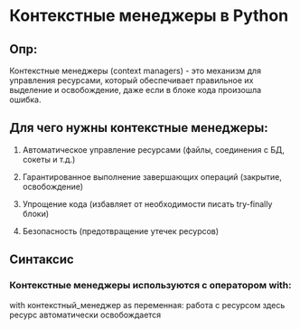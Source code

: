# ****Контекстные менеджеры в Python****
## **Опр:** 
Контекстные менеджеры (context managers) - это механизм для управления ресурсами, который обеспечивает правильное их выделение и освобождение, даже если в блоке кода произошла ошибка.

## **Для чего нужны контекстные менеджеры:** 
1) Автоматическое управление ресурсами (файлы, соединения с БД, сокеты и т.д.)

2) Гарантированное выполнение завершающих операций (закрытие, освобождение)

3) Упрощение кода (избавляет от необходимости писать try-finally блоки)

4) Безопасность (предотвращение утечек ресурсов)

## **Синтаксис**
### **Контекстные менеджеры используются с оператором with:**

with контекстный_менеджер as переменная:
    работа с ресурсом
здесь ресурс автоматически освобождается








